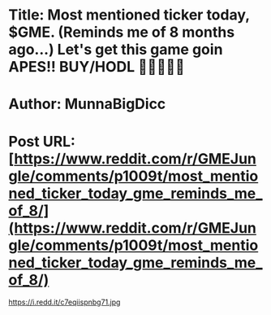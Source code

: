 # Title: Most mentioned ticker today, $GME. (Reminds me of 8 months ago...) Let's get this game goin APES!! BUY/HODL 💎🙌🦍🚀🌙
# Author: MunnaBigDicc
# Post URL: [https://www.reddit.com/r/GMEJungle/comments/p1009t/most_mentioned_ticker_today_gme_reminds_me_of_8/](https://www.reddit.com/r/GMEJungle/comments/p1009t/most_mentioned_ticker_today_gme_reminds_me_of_8/)


https://i.redd.it/c7eqiispnbg71.jpg
